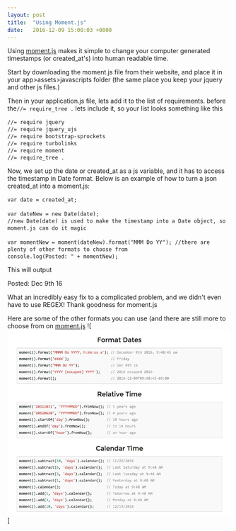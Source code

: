 ```yaml
---
layout: post
title:  "Using Moment.js"
date:   2016-12-09 15:00:03 +0000
---
```



Using [moment.js](http://momentjs.com/) makes it simple to change your computer generated timestamps (or created_at's) into human readable time. 

Start by downloading the moment.js file from their website, and place it in your app>assets>javascripts folder (the same place you keep your jquery and other js files.)

Then in your application.js file, lets add it to the list of requirements.
before the` //= require_tree . ` lets include it, so your list looks something like this

```
//= require jquery
//= require jquery_ujs
//= require bootstrap-sprockets
//= require turbolinks
//= require moment
//= require_tree .
```

Now, we set up the date or created_at as a js variable, and it has to access the timestamp in Date format. 
Below is an example of how to turn a json created_at into a moment.js:

```
var date = created_at; 

var dateNew = new Date(date);
//new Date(date) is used to make the timestamp into a Date object, so moment.js can do it magic

var momentNew = moment(dateNew).format("MMM Do YY"); //there are plenty of other formats to choose from
console.log(Posted: " + momentNew);
```


This will output

Posted: Dec 9th 16

What an incredibly easy fix to a complicated problem, and we didn't even have to use REGEX! 
Thank goodness for moment.js

Here are some of the other formats you can use (and there are still more to choose from on [moment.js](http://momentjs.com/)
![<img src="/img/Moment_js1.jpg">]


